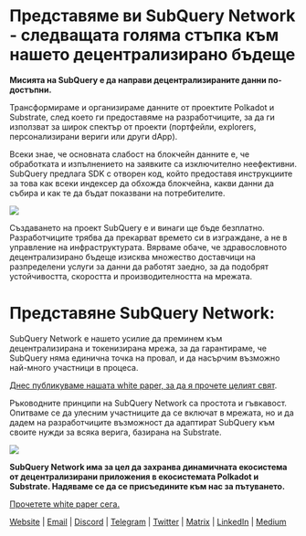 # Представяме ви SubQuery Network - следващата голяма стъпка към нашето децентрализирано бъдеще

**Мисията на SubQuery е да направи децентрализираните данни по-достъпни.**

Трансформираме и организираме данните от проектите Polkadot и Substrate, след което ги предоставяме на разработчиците, за да ги използват за широк спектър от проекти (портфейли, explorers, персонализирани вериги или други dApp).

Всеки знае, че основната слабост на блокчейн данните е, че обработката и изпълнението на заявките са изключително неефективни. SubQuery предлага SDK с отворен код, който предоставя инструкциите за това как всеки индексер да обхожда блокчейна, какви данни да събира и как те да бъдат показвани на потребителите.

![](https://miro.medium.com/max/700/1*0l37MKpDk2ahHsqDUBxbjw.png)

Създаването на проект SubQuery е и винаги ще бъде безплатно. Разработчиците трябва да прекарват времето си в изграждане, а не в управление на инфраструктурата. Вярваме обаче, че здравословното децентрализирано бъдеще изисква множество доставчици на разпределени услуги за данни да работят заедно, за да подобрят устойчивостта, скоростта и производителността на мрежата.

# Представяне SubQuery Network:

SubQuery Network е нашето усилие да преминем към децентрализирана и токенизирана мрежа, за да гарантираме, че SubQuery няма единична точка на провал, и да насърчим възможно най-много участници в процеса.

[Днес публикуваме нашата white paper, за да я прочете целият свят](https://static.subquery.network/whitepaper.pdf).

Ръководните принципи на SubQuery Network са простота и гъвкавост. Опитваме се да улесним участниците да се включат в мрежата, но и да дадем на разработчиците възможност да адаптират SubQuery към своите нужди за всяка верига, базирана на Substrate.

![](https://miro.medium.com/max/700/1*5E_eIJBTvHI7W24ib_Syvw.png)

**SubQuery Network има за цел да захранва динамичната екосистема от децентрализирани приложения в екосистемата Polkadot и Substrate. Надяваме се да се присъедините към нас за пътуването.**

[Прочетете white paper сега.](https://static.subquery.network/whitepaper.pdf)

[Website](https://subquery.network/) | [Email](mailto:hello@subquery.network) | [Discord](https://discord.com/invite/78zg8aBSMG) | [Telegram](https://t.me/subquerynetwork) | [Twitter](https://twitter.com/subquerynetwork) | [Matrix](https://matrix.to/#/#subquery:matrix.org) | [LinkedIn](https://www.linkedin.com/company/subquery) | [Medium](https://subquery.medium.com/)